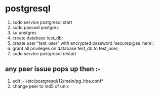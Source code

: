 # postgresql 

1. sudo service postgresql start
2. sudo passwd postgres
3. su postgres
4. create database test_db;
5. create user "test_user" with encrypted password 'securep@ss_here';
6. grant all privileges on database test_db to test_user;
7. sudo service postgresql restart

## any peer issue pops up then :-

1. edit :-  /etc/postgresql/12/main/pg_hba.conf*
2. change peer to md5 of unix